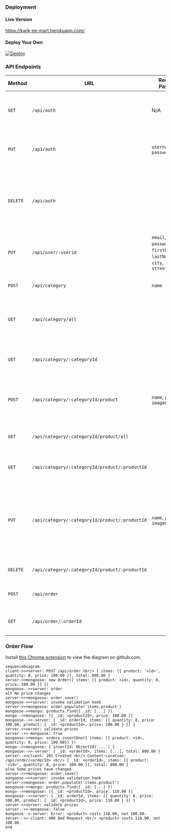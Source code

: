 ### Deployment

#### Live Version

https://kwik-ee-mart.herokuapp.com/

#### Deploy Your Own

[![Deploy](https://www.herokucdn.com/deploy/button.svg)](https://heroku.com/deploy?template=https://github.com/roninbar/kwik-e-mart/tree/heroku)

### API Endpoints

| Method   | URL                                            | Request Payload                                                       | Response                                                                                                            | Semantics                                             | Required Privilege                  | Comments                                                                                     |
| -------- | ---------------------------------------------- | --------------------------------------------------------------------- | ------------------------------------------------------------------------------------------------------------------- | ----------------------------------------------------- | ----------------------------------- | -------------------------------------------------------------------------------------------- |
| `GET`    | `/api/auth`                                    | N/A                                                                   | &bull;&nbsp;200 if successful. &bull;&nbsp;404 if not logged in.                                                    | Get the current user.                                 | N/A                                 | The response shall not include a `Set-Cookie` header.                                        |
| `PUT`    | `/api/auth`                                    | `username`, `password`                                                |                                                                                                                     | Log in.                                               | N/A                                 | The response shall include a `Set-Cookie` header.                                            |
| `DELETE` | `/api/auth`                                    |                                                                       |                                                                                                                     | Log out.                                              | N/A                                 | The response shall include a `Set-Cookie` header to clear the cookie set by `PUT /api/auth`. |
| `PUT`    | `/api/user/:userid`                            | `email`, `password`, `firstName`, `lastName`, `city`, `streetAddress` | Sign up (create a new user account).                                                                                | N/A                                                   | `userId` is user's ID Card # (ת.ז.) |                                                                                              |
| `POST`   | `/api/category`                                | `name`                                                                |                                                                                                                     | Create a new product category.                        | `admin`                             |                                                                                              |
| `GET`    | `/api/category/all`                            |                                                                       |                                                                                                                     | Get all the categories.                               | `user`                              | The response shall not include the products arrays.                                          |
| `GET`    | `/api/category/:categoryId`                    |                                                                       |                                                                                                                     | Get details for the specified category.               | `user`                              | The response shall not include the products array.                                           |
| `POST`   | `/api/category/:categoryId/product`            | `name`, `price`, `imageUrl`                                           |                                                                                                                     | Create a new product in the specified category.       | `admin`                             |                                                                                              |
| `GET`    | `/api/category/:categoryId/product/all`        |                                                                       |                                                                                                                     | Get all the products in the specified category.       | `user`                              |                                                                                              |
| `GET`    | `/api/category/:categoryId/product/:productId` |                                                                       |                                                                                                                     | Get details for the specified product.                | `user`                              |                                                                                              |
| `PUT`    | `/api/category/:categoryId/product/:productId` | `name`, `price`, `imageUrl`                                           | &bull; 204 if successful. &bull;&nbsp;404 if the product doesn't exist or doesn't belong to the specified category. | Replace the product's details with the ones enclosed. | `admin`                             |                                                                                              |
| `DELETE` | `/api/category/:categoryId/product/:productId` |                                                                       |                                                                                                                     | Delete the specified product.                         | `admin`                             |                                                                                              |
| `POST`   | `/api/order`                                   |                                                                       |                                                                                                                     | Check out (create a new order).                       | `user`                              |                                                                                              |
| `GET`    | `/api/order/:orderId`                          |                                                                       |                                                                                                                     | Get details for the specified order.                  | `admin`                             |                                                                                              |

### Order Flow

Install [this Chrome extension](https://chrome.google.com/webstore/detail/mermaid-diagrams/phfcghedmopjadpojhmmaffjmfiakfil) to view the diagram on github.com.

```mermaid
sequenceDiagram
client->>+server: POST /api/order <br/> { items: [{ product: '<id>', quantity: 8, price: 100.00 }], total: 800.00 }
server->>mongoose: new Order({ items: [{ product: <id>, quantity: 8, price: 100.00 }] })
mongoose-->>server: order
alt No price changes
server->>+mongoose: order.save()
mongoose->>+server: invoke validation hook
server->>+mongoose: order.populate('items.product')
mongoose->>mongo: products.find({ _id: [...] })
mongo-->>mongoose: [{ _id: <productId>, price: 100.00 }]
mongoose-->>-server: { _id: orderId, items: [{ quantity: 8, price: 100.00, product: { _id: <productId>, price: 100.00 } }] }
server->>server: validate prices
server-->>-mongoose: true
mongoose->>mongo: orders.insertOne({ items: [{ product: <id>, quantity: 8, price: 100.00}] })
mongo-->>mongoose: { insertId: ObjectId('...') }
mongoose-->>-server: { _id: <orderId>, items: [...], total: 800.00 }
server-->>client: 201 Created <br/> Content-Location: /api/order/<orderId> <br/> { _id: <orderId>, items: [{ product: '<id>', quantity: 8, price: 100.00 }], total: 800.00 }
else Some prices have changed
server->>+mongoose: order.save()
mongoose->>+server: invoke validation hook
server->>mongoose: order.populate('items.product')
mongoose->>mongo: products.find({ _id: [...] })
mongo-->>mongoose: [{ _id: <productId>, price: 110.00 }]
mongoose-->>server: { _id: orderId, items: [{ quantity: 8, price: 100.00, product: { _id: <productId>, price: 110.00 } }] }
server->>server: validate prices
server-->>-mongoose: false
mongoose--x-server: Error: <product> costs 110.00, not 100.00.
server-->>-client: 400 Bad Request <br/> <product> costs 110.00, not 100.00.
end
```
